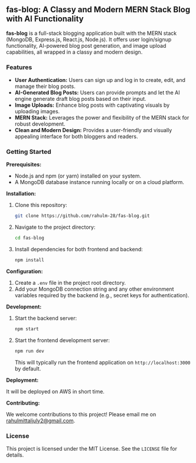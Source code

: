 ## fas-blog: A Classy and Modern MERN Stack Blog with AI Functionality

**fas-blog** is a full-stack blogging application built with the MERN stack (MongoDB, Express.js, React.js, Node.js). It offers user login/signup functionality, AI-powered blog post generation, and image upload capabilities, all wrapped in a classy and modern design.

### Features

* **User Authentication:** Users can sign up and log in to create, edit, and manage their blog posts.
* **AI-Generated Blog Posts:** Users can provide prompts and let the AI engine generate draft blog posts based on their input.
* **Image Uploads:** Enhance blog posts with captivating visuals by uploading images.
* **MERN Stack:** Leverages the power and flexibility of the MERN stack for robust development.
* **Clean and Modern Design:** Provides a user-friendly and visually appealing interface for both bloggers and readers.

### Getting Started

**Prerequisites:**

* Node.js and npm (or yarn) installed on your system.
* A MongoDB database instance running locally or on a cloud platform.

**Installation:**

1. Clone this repository:

   ```bash
   git clone https://github.com/rahulm-28/fas-blog.git
   ```

2. Navigate to the project directory:

   ```bash
   cd fas-blog
   ```

3. Install dependencies for both frontend and backend:

   ```bash
   npm install
   ```

**Configuration:**

1. Create a `.env` file in the project root directory.
2. Add your MongoDB connection string and any other environment variables required by the backend (e.g., secret keys for authentication).

**Development:**

1. Start the backend server:

   ```bash
   npm start
   ```

2. Start the frontend development server:

   ```bash
   npm run dev
   ```

   This will typically run the frontend application on `http://localhost:3000` by default.

**Deployment:**

It will be deployed on AWS in short time.

**Contributing:**

We welcome contributions to this project! Please email me on rahulmittaljuly2@gmail.com.

### License

This project is licensed under the MIT License. See the `LICENSE` file for details.
